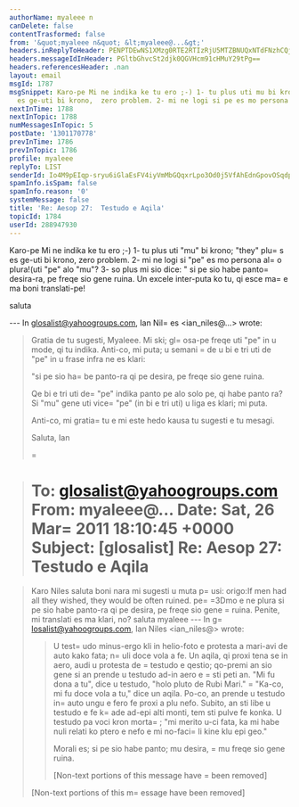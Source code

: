 ```yaml
---
authorName: myaleee n
canDelete: false
contentTrasformed: false
from: '&quot;myaleee n&quot; &lt;myaleee@...&gt;'
headers.inReplyToHeader: PENPTDEwNS1XMzg0RTE2RTIzRjU5MTZBNUQxNTdFNzhCQjgwQHBoeC5nYmw+
headers.messageIdInHeader: PGltbGhvcSt2djk0QGVHcm91cHMuY29tPg==
headers.referencesHeader: .nan
layout: email
msgId: 1787
msgSnippet: Karo-pe Mi ne indika ke tu ero ;-) 1- tu plus uti mu bi krono; they plus
  es ge-uti bi krono,  zero problem. 2- mi ne logi si pe es mo persona alo
nextInTime: 1788
nextInTopic: 1788
numMessagesInTopic: 5
postDate: '1301170778'
prevInTime: 1786
prevInTopic: 1786
profile: myaleee
replyTo: LIST
senderId: Io4M9pEIqp-sryu6iGlaEsFV4iyVmMbGQqxrLpo3Od0j5VfAhEdnGpovOSqdpmDn31nvvP4qM2N97O9BeZE2StsT_UcLpQ
spamInfo.isSpam: false
spamInfo.reason: '0'
systemMessage: false
title: 'Re: Aesop 27:  Testudo e Aqila'
topicId: 1784
userId: 288947930
---
```


Karo-pe
Mi ne indika ke tu ero ;-)
1- tu plus uti "mu" bi krono; "they" plu=
s es ge-uti bi krono,  zero problem.
2- mi ne logi si "pe" es mo persona al=
o plura!(uti "pe" alo "mu"?
3- so plus mi  sio dice:
" si pe sio habe panto=
 desira-ra, pe freqe sio gene ruina.
Un excele inter-puta ko tu, qi esce ma=
 e ma boni translati-pe!

saluta

--- In glosalist@yahoogroups.com, Ian Nil=
es <ian_niles@...> wrote:
>
> 
> Gratia de tu sugesti, Myaleee.  Mi ski; gl=
osa-pe freqe uti "pe" in u mode, qi tu indika.  Anti-co, mi puta; u semani =
de u bi e tri uti de "pe" in u frase infra ne es klari:
>  
> "si pe sio ha=
be panto-ra qi pe desira, pe freqe sio gene ruina.
>  
> Qe bi e tri uti de=
 "pe" indika panto pe alo solo pe, qi habe panto ra?  Si "mu" gene uti vice=
 "pe" (in bi e tri uti) u liga es klari; mi puta. 
>  
> Anti-co, mi gratia=
 tu e mi este hedo kausa tu sugesti e tu mesagi.
>  
> Saluta,
> Ian
>  
> =

> 
> To: glosalist@yahoogroups.com
> From: myaleee@...
> Date: Sat, 26 Mar=
 2011 18:10:45 +0000
> Subject: [glosalist] Re: Aesop 27: Testudo e Aqila
>=
 
> 
>   
> 
> 
> 
> Karo Niles 
> saluta
> boni nara
> mi sugesti u muta p=
usi:
> origo:If men had all they wished, they would be often ruined.
> pe=
=3Dmo e ne plura
> si pe sio habe panto-ra qi pe desira, pe freqe sio gene =
ruina. Penite, mi translati es ma klari, no?
> saluta
> myaleee 
> --- In g=
losalist@yahoogroups.com, Ian Niles <ian_niles@> wrote:
> >
> > 
> > U test=
udo minus-ergo kli in helio-foto e protesta a mari-avi de auto kako fata; n=
uli doce vola a fe. Un aqila, qi proxi tena se in aero, audi u protesta de =
testudo e qestio; qo-premi an sio gene si an prende u testudo ad-in aero e =
sti peti an. "Mi fu dona a tu", dice u testudo, "holo pluto de Rubi Mari." =
"Ka-co, mi fu doce vola a tu," dice un aqila. Po-co, an prende u testudo in=
 auto ungu e fero fe proxi a plu nefo. Subito, an sti libe u testudo e fe k=
ade ad-epi alti monti, tem sti pulve fe konka. U testudo pa voci kron morta=
; "mi merito u-ci fata, ka mi habe nuli relati ko ptero e nefo e mi no-faci=
li kine klu epi geo."
> > 
> > Morali es; si pe sio habe panto; mu desira, =
mu freqe sio gene ruina. 
> > 
> > [Non-text portions of this message have =
been removed]
> >
> 
> 
> 
>  		 	   		  
> 
> [Non-text portions of this m=
essage have been removed]
>



